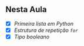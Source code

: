 ## Nesta Aula
  - [X] _Primeira lista em Python_
  - [X] _Estrutura de repetição `for`_
  - [X] _Tipo booleano_
